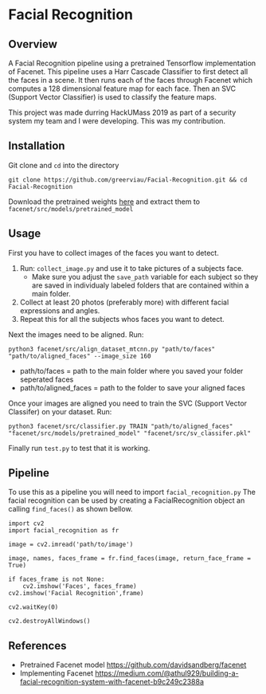 # Facial Recognition

## Overview
A Facial Recognition pipeline using a pretrained Tensorflow implementation of Facenet.
This pipeline uses a Harr Cascade Classifier to first detect all the faces in a scene.
It then runs each of the faces through Facenet which computes a 128 dimensional feature map for each face.
Then an SVC (Support Vector Classifier) is used to classify the feature maps.

This project was made durring HackUMass 2019 as part of a security system my team and I were developing. This was my contribution.

## Installation
Git clone and ```cd``` into the directory
```
git clone https://github.com/greerviau/Facial-Recognition.git && cd Facial-Recognition
```
Download the pretrained weights [here](https://drive.google.com/file/d/0B5MzpY9kBtDVZ2RpVDYwWmxoSUk/edit) and extract them to ```facenet/src/models/pretrained_model```


## Usage
First you have to collect images of the faces you want to detect.
1. Run: ```collect_image.py``` and use it to take pictures of a subjects face.
   * Make sure you adjust the ```save_path``` variable for each subject so they are saved in individualy labeled folders that are contained within a main folder.
2. Collect at least 20 photos (preferably more) with different facial expressions and angles.
3. Repeat this for all the subjects whos faces you want to detect.

Next the images need to be aligned. Run:
```
python3 facenet/src/align_dataset_mtcnn.py "path/to/faces" "path/to/aligned_faces" --image_size 160
```
* path/to/faces = path to the main folder where you saved your folder seperated faces
* path/to/aligned_faces = path to the folder to save your aligned faces

Once your images are aligned you need to train the SVC (Support Vector Classifer) on your dataset. Run:
```
python3 facenet/src/classifier.py TRAIN "path/to/aligned_faces" "facenet/src/models/pretrained_model" "facenet/src/sv_classifer.pkl"
```

Finally run ```test.py``` to test that it is working.

## Pipeline
To use this as a pipeline you will need to import ```facial_recognition.py```
The facial recognition can be used by creating a FacialRecognition object an calling ```find_faces()``` as shown bellow.
```
import cv2
import facial_recognition as fr

image = cv2.imread('path/to/image')

image, names, faces_frame = fr.find_faces(image, return_face_frame = True)

if faces_frame is not None:
	cv2.imshow('Faces', faces_frame)
cv2.imshow('Facial Recognition',frame)

cv2.waitKey(0)

cv2.destroyAllWindows()
```

## References 
* Pretrained Facenet model https://github.com/davidsandberg/facenet
* Implementing Facenet https://medium.com/@athul929/building-a-facial-recognition-system-with-facenet-b9c249c2388a
